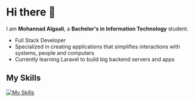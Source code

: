 

<h1>Hi there 👋 </h1>

<p>I am <b>Mohannad Algaali</b>, a <b>Bachelor's in Information Technology</b> student.</p>

<ul>
  <li>Full Stack Developer</li>
  <li>Specialized in creating applications that simplifies interactions with systems, people and computers</li>
  <li>Currently learning Laravel to build big backend servers and apps</li>
</ul>

<h2>My Skills</h2>

[![My Skills](https://skillicons.dev/icons?i=html,css,js,ts,react,vite,next,mongodb,mysql,sqlite,nodejs,express,laravel,php,git,github&perline=8&theme=light)](https://skillicons.dev)
